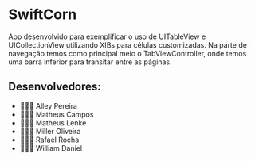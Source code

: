 # SwiftCorn

App desenvolvido para exemplificar o uso de UITableView e UICollectionView utilizando XIBs para células customizadas.
Na parte de navegação temos como principal meio o TabViewController, onde temos uma barra inferior para transitar entre as páginas.

## Desenvolvedores:

* 👩🏻‍💻 Alley Pereira
* 👨🏻‍💻 Matheus Campos
* 👨🏻‍💻 Matheus Lenke
* 👨🏻‍💻 Miller Oliveira
* 👨🏻‍💻 Rafael Rocha
* 👨🏻‍💻 William Daniel